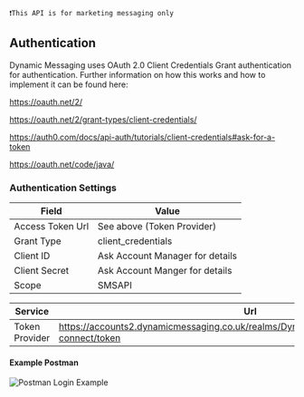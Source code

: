 ```
❗This API is for marketing messaging only
```

## Authentication
Dynamic Messaging uses OAuth 2.0 Client Credentials Grant authentication for authentication. Further information on how this works and how to implement it can be found here:

https://oauth.net/2/

https://oauth.net/2/grant-types/client-credentials/

https://auth0.com/docs/api-auth/tutorials/client-credentials#ask-for-a-token

https://oauth.net/code/java/

### Authentication Settings

| Field            | Value                           |
| ---------------- | ------------------------------- |
| Access Token Url | See above (Token Provider)      |
| Grant Type       | client_credentials              |
| Client ID        | Ask Account Manager for details |
| Client Secret    | Ask Account Manger for details  |
| Scope            | SMSAPI                  |

| Service        | Url                                                   |
| -------------- | ----------------------------------------------------- |
| Token Provider |  https://accounts2.dynamicmessaging.co.uk/realms/DynamicMessaging/protocol/openid-connect/token |



#### Example Postman

![Postman Login Example](/img/postman_auth.png)
<!-- ## API
### Postman
We recommend using Postman for testing the api and for getting a feel for the results etc. Just import our collection into you postman application.

Further information about Postman and how to download it can be found at https://www.postman.com/ -->